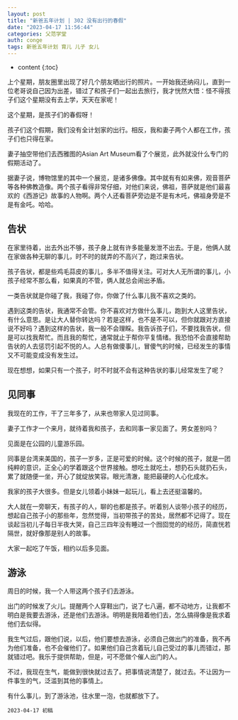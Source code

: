 ```yaml
---
layout: post
title: "新爸五年计划 | 302 没有出行的春假"
date: "2023-04-17 11:56:44"
categories: 父范学堂
auth: conge
tags: 新爸五年计划 育儿 儿子 女儿
---
```

* content
{:toc}

上个星期，朋友圈里出现了好几个朋友晒出行的照片。一开始我还纳闷儿，直到一位老哥说自己因为出差，错过了和孩子们一起出去旅行，我才恍然大悟：怪不得孩子们这个星期没有去上学，天天在家呢！

这个星期，是孩子们的春假呀！




孩子们这个假期，我们没有全计划家的出行。相反，我和妻子两个人都在工作，孩子们也只得在家。

妻子抽空带他们去西雅图的Asian Art Museum看了个展览，此外就没什么专门的假期活动了。

据妻子说，博物馆里的其中一个展览，是诸多佛像。其中就有有如来佛，观音菩萨等各种佛教造像。两个孩子看得非常仔细，对他们来说，佛祖，菩萨就是他们最喜欢的《西游记》故事的人物啊。两个人还看菩萨旁边是不是有木吒，佛祖身旁是不是有金吒。哈哈。

## 告状

在家里待着，出去外出不够，孩子身上就有许多能量发泄不出去。于是，他俩人就在家做各种无聊的事儿，时不时的就弄的不高兴了，跑过来告状。

孩子告状，都是些鸡毛蒜皮的事儿，多半不值得关注。可对大人无所谓的事儿，小孩子经常不那么看，如果真的不管，俩人就总会闹出矛盾。

一类告状就是你碰了我，我碰了你，你做了什么事儿我不喜欢之类的。

遇到这类的告状，我通常不会管。你不喜欢对方做什么事儿，跑到大人这里告状，有什么意思。是让大人替你转达吗？若是这样，也不是不可以，但你就跟对方直接说不好吗？遇到这样的告状，我一般不会理睬。我告诉孩子们，不要找我告状，但是可以找我帮忙。而且我的帮忙，通常就止于帮你平复情绪。我恐怕不会直接帮助告状的人去惩罚引起不悦的人。人总有做傻事儿，冒傻气的时候，已经发生的事情又不可能变成没有发生过。

现在想想，如果只有一个孩子，时不时就不会有这种告状的事儿经常发生了呢？

## 见同事

我现在的工作，干了三年多了，从来也带家人见过同事。

妻子工作才一个来月，就待着我和孩子，去和同事一家见面了。男女差别吗？

见面是在公园的儿童游乐园。

同事是台湾来美国的，孩子一岁多，正是可爱的时候。这个时候的孩子，就是一团纯粹的意识，正全心的学着跟这个世界接触。想吃土就吃土，想扔石头就扔石头，累了就随便一坐，开心了就绽放笑容。眼光清澈，能把最硬的人心化成水。

我家的孩子大很多。但是女儿领着小妹妹一起玩儿，看上去还挺温馨的。

大人就在一旁聊天，有孩子的人，聊的也都是孩子。听着别人谈带小孩子的经历，想起自己孩子小的那些年，忽然觉得，当初带孩子的苦处，居然都不记得了。现在谈起当初儿子每日半夜大哭，自己三四年没有睡过一个囫囵觉的的经历，简直恍若隔世，就好像那是别人的故事。

大家一起吃了午饭，相约以后多见面。

## 游泳

周日的时候，我一个人带这两个孩子们去游泳。

出门的时候发了火儿。提醒两个人穿鞋出门，说了七八遍，都不动地方，让我都不明白是我要去游泳，还是他们去游泳。明明是我陪着他们去，怎么搞得像是我求着他们去似得。

我生气过后，跟他们说，以后，他们要想去游泳，必须自己做出门的准备，我不再为他们准备，也不会催他们了。如果他们自己贪着玩儿自己受过的事儿而错过，那就错过吧。我乐于提供帮助，但是，可不愿做个催人出门的人。

不过，我现在生气，能做到很快就过去了。把事情说清楚了，就过去。不让因为一件事生的气，泛滥到其他的事情上。

有什么事儿，到了游泳池，往水里一泡，也就都放下了。


```
2023-04-17 初稿
```
